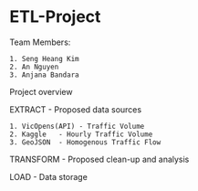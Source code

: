 # ETL-Project
Team Members:

    1. Seng Heang Kim
    2. An Nguyen
    3. Anjana Bandara

Project overview

EXTRACT - Proposed data sources

    1. VicOpens(API) - Traffic Volume
    2. Kaggle   - Hourly Traffic Volume
    3. GeoJSON  - Homogenous Traffic Flow

TRANSFORM - Proposed clean-up and analysis

LOAD - Data storage
